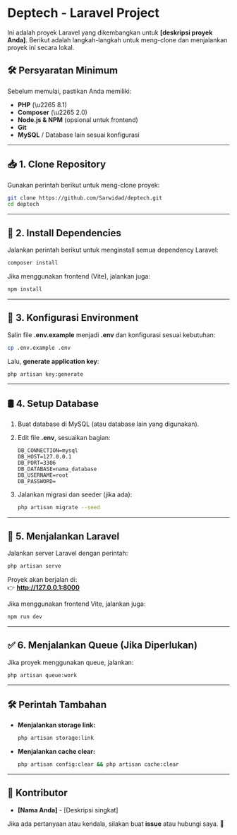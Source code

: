 # Deptech - Laravel Project

Ini adalah proyek Laravel yang dikembangkan untuk **[deskripsi proyek Anda]**. Berikut adalah langkah-langkah untuk meng-clone dan menjalankan proyek ini secara lokal.

## 🛠 Persyaratan Minimum

Sebelum memulai, pastikan Anda memiliki:
- **PHP** (\u2265 8.1)
- **Composer** (\u2265 2.0)
- **Node.js & NPM** (opsional untuk frontend)
- **Git**
- **MySQL** / Database lain sesuai konfigurasi

---

## 📥 1. Clone Repository

Gunakan perintah berikut untuk meng-clone proyek:

```sh
git clone https://github.com/Sarwidad/deptech.git
cd deptech
```

---

## 🔧 2. Install Dependencies

Jalankan perintah berikut untuk menginstall semua dependency Laravel:

```sh
composer install
```

Jika menggunakan frontend (Vite), jalankan juga:

```sh
npm install
```

---

## 🔑 3. Konfigurasi Environment

Salin file **.env.example** menjadi **.env** dan konfigurasi sesuai kebutuhan:

```sh
cp .env.example .env
```

Lalu, **generate application key**:

```sh
php artisan key:generate
```

---

## 🛢 4. Setup Database

1. Buat database di MySQL (atau database lain yang digunakan).
2. Edit file **.env**, sesuaikan bagian:

   ```env
   DB_CONNECTION=mysql
   DB_HOST=127.0.0.1
   DB_PORT=3306
   DB_DATABASE=nama_database
   DB_USERNAME=root
   DB_PASSWORD=
   ```

3. Jalankan migrasi dan seeder (jika ada):

   ```sh
   php artisan migrate --seed
   ```

---

## 🚀 5. Menjalankan Laravel

Jalankan server Laravel dengan perintah:

```sh
php artisan serve
```

Proyek akan berjalan di:  
👉 **http://127.0.0.1:8000**

Jika menggunakan frontend Vite, jalankan juga:

```sh
npm run dev
```

---

## ✅ 6. Menjalankan Queue (Jika Diperlukan)

Jika proyek menggunakan queue, jalankan:

```sh
php artisan queue:work
```

---

## 🛠 Perintah Tambahan

- **Menjalankan storage link:**  
  ```sh
  php artisan storage:link
  ```
- **Menjalankan cache clear:**  
  ```sh
  php artisan config:clear && php artisan cache:clear
  ```

---

## 📌 Kontributor

- **[Nama Anda]** - [Deskripsi singkat]

Jika ada pertanyaan atau kendala, silakan buat **issue** atau hubungi saya. 🚀

